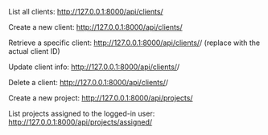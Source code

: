 List all clients:
http://127.0.0.1:8000/api/clients/


Create a new client:
http://127.0.0.1:8000/api/clients/


Retrieve a specific client:
http://127.0.0.1:8000/api/clients/<id>/
(replace <id> with the actual client ID)


Update client info: 
http://127.0.0.1:8000/api/clients/<id>/


Delete a client:
http://127.0.0.1:8000/api/clients/<id>/


Create a new project: 
http://127.0.0.1:8000/api/projects/


List projects assigned to the logged-in user:
http://127.0.0.1:8000/api/projects/assigned/
